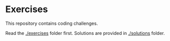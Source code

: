 # Exercises

This repository contains coding challenges.

Read the [./exercises](./exercises) folder first. Solutions are provided in [./solutions](./solutions) folder.